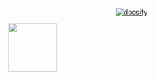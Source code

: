 <p align="center">
  <a href="https://docsify.js.org">
    <img alt="docsify" src="./docs/_media/icon.svg">
  </a>
</p>


<a href="https://vercel.com/?utm_source=docsifyjsdocs" target="_blank"><img src="docs/_media/vercel_logo.svg" width="100px"></a>
